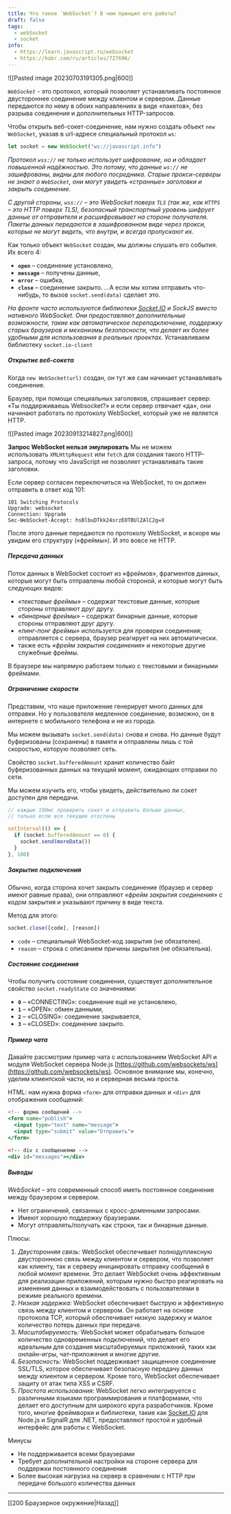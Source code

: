 ```yaml
---
title: Что такое `WebSocket`? В чем принцип его работы?
draft: false
tags:
  - webSocket
  - socket
info:
  - https://learn.javascript.ru/websocket
  - https://habr.com/ru/articles/727696/
---
```

![[Pasted image 20230703191305.png|600]]

_`WebSocket`_ - это протокол, который позволяет устанавливать постоянное двустороннее соединение между клиентом и сервером. Данные передаются по нему в обоих направлениях в виде «пакетов», без разрыва соединения и дополнительных HTTP-запросов.

Чтобы открыть веб-сокет-соединение, нам нужно создать объект `new WebSocket`, указав в url-адресе специальный протокол `ws`:

```jsx
let socket = new WebSocket("ws://javascript.info")
```

_Протокол `wss://` не только использует шифрование, но и обладает повышенной надёжностью._ _Это потому, что данные `ws://` не зашифрованы, видны для любого посредника. Старые прокси-серверы не знают о `WebSocket`, они могут увидеть «странные» заголовки и закрыть соединение._

_С другой стороны, `wss://` – это WebSocket поверх `TLS` (так же, как `HTTPS` – это HTTP поверх TLS), безопасный транспортный уровень шифрует данные от отправителя и расшифровывает на стороне получателя. Пакеты данных передаются в зашифрованном виде через прокси, которые не могут видеть, что внутри, и всегда пропускают их._

Как только объект `WebSocket` создан, мы должны слушать его события. Их всего 4:

- **`open`** – соединение установлено,
- **`message`** – получены данные,
- **`error`** – ошибка,
- **`close`** – соединение закрыто.
  …А если мы хотим отправить что-нибудь, то вызов `socket.send(data)` сделает это.

_На фронте часто используются библиотеки [Socket.IO](http://socket.io/) и SockJS вместо нативного WebSocket. Они предоставляют дополнительные возможности, такие как автоматическое переподключение, поддержку старых браузеров и механизмы безопасности, что делает их более удобными для использования в реальных проектах._ Устанавливаем библиотеку `socket.io-client`

##### Открытие веб-сокета

Когда `new WebSocket(url)` создан, он тут же сам начинает устанавливать соединение.

Браузер, при помощи специальных заголовков, спрашивает сервер: «Ты поддерживаешь Websocket?» и если сервер отвечает «да», они начинают работать по протоколу WebSocket, который уже не является HTTP.

![[Pasted image 20230913214827.png|600]]

**Запрос WebSocket нельзя эмулировать**
Мы не можем использовать `XMLHttpRequest` или `fetch` для создания такого HTTP-запроса, потому что JavaScript не позволяет устанавливать такие заголовки.

Если сервер согласен переключиться на WebSocket, то он должен отправить в ответ код 101:

```http
101 Switching Protocols
Upgrade: websocket
Connection: Upgrade
Sec-WebSocket-Accept: hsBlbuDTkk24srzEOTBUlZAlC2g=X
```

После этого данные передаются по протоколу WebSocket, и вскоре мы увидим его структуру («фреймы»). И это вовсе не HTTP.

##### Передача данных

Поток данных в WebSocket состоит из «фреймов», фрагментов данных, которые могут быть отправлены любой стороной, и которые могут быть следующих видов:

- _«текстовые фреймы»_ – содержат текстовые данные, которые стороны отправляют друг другу.
- _«бинарные фреймы»_ – содержат бинарные данные, которые стороны отправляют друг другу.
- _«пинг-понг фреймы»_ используется для проверки соединения; отправляется с сервера, браузер реагирует на них автоматически.
- также есть _«фрейм закрытия соединения»_ и некоторые другие служебные фреймы.

В браузере мы напрямую работаем только с текстовыми и бинарными фреймами.

##### Ограничение скорости

Представим, что наше приложение генерирует много данных для отправки. Но у пользователя медленное соединение, возможно, он в интернете с мобильного телефона и не из города.

Мы можем вызывать `socket.send(data)` снова и снова. Но данные будут буферизованы (сохранены) в памяти и отправлены лишь с той скоростью, которую позволяет сеть.

Свойство `socket.bufferedAmount` хранит количество байт буферизованных данных на текущий момент, ожидающих отправки по сети.

Мы можем изучить его, чтобы увидеть, действительно ли сокет доступен для передачи.

```jsx
// каждые 100мс проверить сокет и отправить больше данных,
// только если все текущие отосланы

setInterval(() => {
  if (socket.bufferedAmount == 0) {
    socket.send(moreData())
  }
}, 100)
```

##### Закрытие подключения

Обычно, когда сторона хочет закрыть соединение (браузер и сервер имеют равные права), они отправляют _«фрейм закрытия соединения_» с кодом закрытия и указывают причину в виде текста.

Метод для этого:

```jsx
socket.close([code], [reason])
```

- `code` – специальный WebSocket-код закрытия (не обязателен).
- `reason` – строка с описанием причины закрытия (не обязательна).

##### Состояние соединения

Чтобы получить состояние соединения, существует дополнительное свойство `socket.readyState` со значениями:

- **`0`** – «CONNECTING»: соединение ещё не установлено,
- **`1`** – «OPEN»: обмен данными,
- **`2`** – «CLOSING»: соединение закрывается,
- **`3`** – «CLOSED»: соединение закрыто.

##### Пример чата

Давайте рассмотрим пример чата с использованием WebSocket API и модуля WebSocket сервера Node.js [https://github.com/websockets/ws](https://github.com/websockets/ws). Основное внимание мы, конечно, уделим клиентской части, но и серверная весьма проста.

HTML: нам нужна форма `<form>` для отправки данных и `<div>` для отображения сообщений:

```jsx
<!-- форма сообщений -->
<form name="publish">
  <input type="text" name="message">
  <input type="submit" value="Отправить">
</form>

<!-- div с сообщениями -->
<div id="messages"></div>
```

##### Выводы

_WebSocket_ – это современный способ иметь постоянное соединение между браузером и сервером.

- Нет ограничений, связанных с кросс-доменными запросами.
- Имеют хорошую поддержку браузерами.
- Могут отправлять/получать как строки, так и бинарные данные.

Плюсы:

1. _Двусторонняя связь:_ WebSocket обеспечивает полнодуплексную двустороннюю связь между клиентом и сервером, что позволяет как клиенту, так и серверу инициировать отправку сообщений в любой момент времени. Это делает WebSocket очень эффективным для реализации приложений, которым нужно быстро реагировать на изменения данных и взаимодействовать с пользователями в режиме реального времени.
2. _Низкая задержка:_ WebSocket обеспечивает быструю и эффективную связь между клиентом и сервером. Он работает на основе протокола TCP, который обеспечивает низкую задержку и малое количество потерь данных при передаче.
3. _Масштабируемость:_ WebSocket может обрабатывать большое количество одновременных подключений, что делает его идеальным для создания масштабируемых приложений, таких как онлайн-игры, чат-приложения и многие другие.
4. _Безопасность:_ WebSocket поддерживает защищенное соединение SSL/TLS, которое обеспечивает безопасную передачу данных между клиентом и сервером. Кроме того, WebSocket обеспечивает защиту от атак типа XSS и CSRF.
5. _Простота использования:_ WebSocket легко интегрируется с различными языками программирования и платформами, что делает его доступным для широкого круга разработчиков. Кроме того, многие фреймворки и библиотеки, такие как [Socket.IO](http://socket.io/) для Node.js и SignalR для .NET, предоставляют простой и удобный интерфейс для работы с WebSocket.

Минусы

- Не поддерживается всеми браузерами
- Требует дополнительной настройки на стороне сервера для поддержки постоянного соединения
- Более высокая нагрузка на сервер в сравнении с HTTP при передаче большого количества данных

---

[[200 Браузерное окружение|Назад]]
